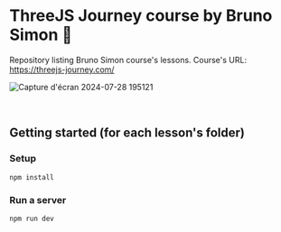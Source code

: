 # ThreeJS Journey course by Bruno Simon 📝

Repository listing Bruno Simon course's lessons.
Course's URL: https://threejs-journey.com/

![Capture d'écran 2024-07-28 195121](https://github.com/user-attachments/assets/318d097d-0dc4-43aa-b3b6-a5f3260ad078)

<br>

## Getting started (for each lesson's folder)
### Setup
```
npm install
```
### Run a server
```
npm run dev
```
